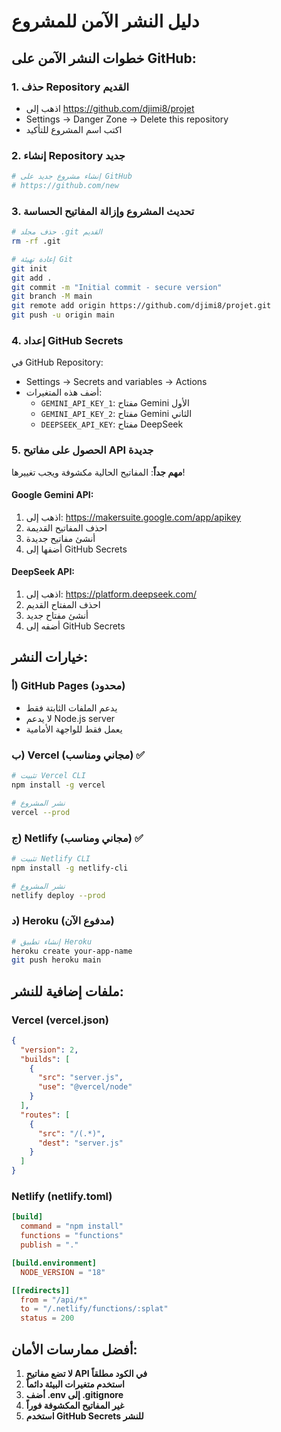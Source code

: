 # دليل النشر الآمن للمشروع

## خطوات النشر الآمن على GitHub:

### 1. حذف Repository القديم
- اذهب إلى https://github.com/djimi8/projet
- Settings → Danger Zone → Delete this repository
- اكتب اسم المشروع للتأكيد

### 2. إنشاء Repository جديد
```bash
# إنشاء مشروع جديد على GitHub
# https://github.com/new
```

### 3. تحديث المشروع وإزالة المفاتيح الحساسة
```bash
# حذف مجلد .git القديم
rm -rf .git

# إعادة تهيئة Git
git init
git add .
git commit -m "Initial commit - secure version"
git branch -M main
git remote add origin https://github.com/djimi8/projet.git
git push -u origin main
```

### 4. إعداد GitHub Secrets
في GitHub Repository:
- Settings → Secrets and variables → Actions
- أضف هذه المتغيرات:
  - `GEMINI_API_KEY_1`: مفتاح Gemini الأول
  - `GEMINI_API_KEY_2`: مفتاح Gemini الثاني
  - `DEEPSEEK_API_KEY`: مفتاح DeepSeek

### 5. الحصول على مفاتيح API جديدة
**مهم جداً**: المفاتيح الحالية مكشوفة ويجب تغييرها!

#### Google Gemini API:
1. اذهب إلى: https://makersuite.google.com/app/apikey
2. احذف المفاتيح القديمة
3. أنشئ مفاتيح جديدة
4. أضفها إلى GitHub Secrets

#### DeepSeek API:
1. اذهب إلى: https://platform.deepseek.com/
2. احذف المفتاح القديم
3. أنشئ مفتاح جديد
4. أضفه إلى GitHub Secrets

## خيارات النشر:

### أ) GitHub Pages (محدود)
- يدعم الملفات الثابتة فقط
- لا يدعم Node.js server
- يعمل فقط للواجهة الأمامية

### ب) Vercel (مجاني ومناسب) ✅
```bash
# تثبيت Vercel CLI
npm install -g vercel

# نشر المشروع
vercel --prod
```

### ج) Netlify (مجاني ومناسب) ✅
```bash
# تثبيت Netlify CLI
npm install -g netlify-cli

# نشر المشروع
netlify deploy --prod
```

### د) Heroku (مدفوع الآن)
```bash
# إنشاء تطبيق Heroku
heroku create your-app-name
git push heroku main
```

## ملفات إضافية للنشر:

### Vercel (vercel.json)
```json
{
  "version": 2,
  "builds": [
    {
      "src": "server.js",
      "use": "@vercel/node"
    }
  ],
  "routes": [
    {
      "src": "/(.*)",
      "dest": "server.js"
    }
  ]
}
```

### Netlify (netlify.toml)
```toml
[build]
  command = "npm install"
  functions = "functions"
  publish = "."

[build.environment]
  NODE_VERSION = "18"

[[redirects]]
  from = "/api/*"
  to = "/.netlify/functions/:splat"
  status = 200
```

## أفضل ممارسات الأمان:

1. **لا تضع مفاتيح API في الكود مطلقاً**
2. **استخدم متغيرات البيئة دائماً**
3. **أضف .env إلى .gitignore**
4. **غير المفاتيح المكشوفة فوراً**
5. **استخدم GitHub Secrets للنشر**